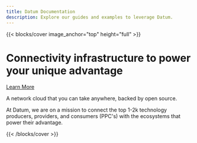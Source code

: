 ```yaml
---
title: Datum Documentation
description: Explore our guides and examples to leverage Datum.
---
```


{{< blocks/cover image_anchor="top" height="full" >}}

<h1 class="display-1 mt-0 mt-md-5 pb-4 text-white">Connectivity infrastructure to power your unique advantage</h1>
<a class="btn btn-lg btn-secondary me-3 mb-4" href="/docs/">
Learn More <i class="fas fa-arrow-alt-circle-right ms-2"></i>
</a>

<p class="lead mt-5 mb-5">A network cloud that you can take anywhere, backed by open source.</p>
<p class="fs-6 text-center">At Datum, we are on a mission to connect the top 1-2k technology producers,
providers, and consumers (PPC's) with the ecosystems that power their advantage.</p>
{{< /blocks/cover >}}
